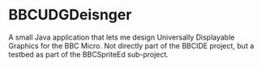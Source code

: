 # BBCUDGDeisnger
A small Java application that lets me design Universally Displayable Graphics for the BBC Micro.  Not directly part of the BBCIDE project, but a testbed as part of the BBCSpriteEd sub-project.
